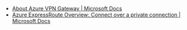 - [About Azure VPN Gateway | Microsoft Docs](https://docs.microsoft.com/en-us/azure/vpn-gateway/vpn-gateway-about-vpngateways)
- [Azure ExpressRoute Overview: Connect over a private connection | Microsoft Docs](https://docs.microsoft.com/en-us/azure/expressroute/expressroute-introduction)
